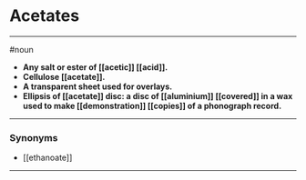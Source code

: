 # Acetates
---
#noun
- **Any salt or ester of [[acetic]] [[acid]].**
- **Cellulose [[acetate]].**
- **A transparent sheet used for overlays.**
- **Ellipsis of [[acetate]] disc: a disc of [[aluminium]] [[covered]] in a wax used to make [[demonstration]] [[copies]] of a phonograph record.**
---
### Synonyms
- [[ethanoate]]
---
